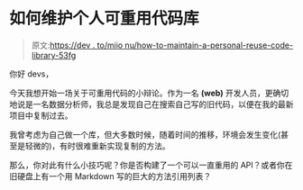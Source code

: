 # 如何维护个人可重用代码库

> 原文:[https://dev . to/miio nu/how-to-maintain-a-personal-reuse-code-library-53fg](https://dev.to/miionu/how-to-maintain-a-personal-reusable-code-library-53fg)

你好 devs，

今天我想开始一场关于可重用代码的小辩论。作为一名 **(web)** 开发人员，更确切地说是一名数据分析师，我总是发现自己在搜索自己写的旧代码，以便在我的最新项目中复制过去。

我曾考虑为自己做一个库，但大多数时候，随着时间的推移，环境会发生变化(甚至是轻微的)，有时很难重新实现复制的方法。

那么，你对此有什么小技巧呢？你是否构建了一个可以一直重用的 API？或者你在旧硬盘上有一个用 Markdown 写的巨大的方法引用列表？